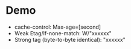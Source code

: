 # Demo 
- cache-control: Max-age=[second]
- Weak Etag/If-none-match: W/"xxxxxx" 
- Strong tag (byte-to-byte identical): "xxxxxx"